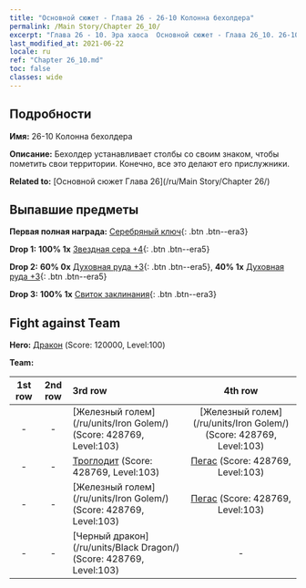 ```yaml
---
title: "Основной сюжет - Глава 26 - 26-10 Колонна бехолдера"
permalink: /Main Story/Chapter 26_10/
excerpt: "Глава 26 - 10. Эра хаоса  Основной сюжет - Глава 26_10. 26-10 Колонна бехолдера"
last_modified_at: 2021-06-22
locale: ru
ref: "Chapter 26_10.md"
toc: false
classes: wide
---
```


## Подробности

 **Имя:** 26-10 Колонна бехолдера

 **Описание:** Бехолдер устанавливает столбы со своим знаком, чтобы пометить свои территории. Конечно, все это делают его прислужники.

 **Related to:** [Основной сюжет Глава 26](/ru/Main Story/Chapter 26/)

## Выпавшие предметы

 **Первая полная награда:** [Серебряный ключ](/ItemsRU/con_693/){: .btn .btn--era3}

 **Drop 1:** **100% 1x** [Звездная сера +4](/ItemsRU/mat_92/){: .btn .btn--era5}

 **Drop 2:** **60% 0x** [Духовная руда +3](/ItemsRU/mat_82/){: .btn .btn--era5}, **40% 1x** [Духовная руда +3](/ItemsRU/mat_82/){: .btn .btn--era5}

 **Drop 3:** **100% 1x** [Свиток заклинания](/ItemsRU/con_694/){: .btn .btn--era3}


## Fight against Team
 **Hero:** [Дракон](/ru/heroes/Dracon/) (Score: 120000, Level:100)

 **Team:**


  | 1st row | 2nd row | 3rd row | 4th row |
  |:----:|:----:|:----|:----:|
  | - | - | [Железный голем](/ru/units/Iron Golem/) (Score: 428769, Level:103)  | [Железный голем](/ru/units/Iron Golem/) (Score: 428769, Level:103)  |
  | - | - | [Троглодит](/ru/units/Troglodyte/) (Score: 428769, Level:103)  | [Пегас](/ru/units/Pegasus/) (Score: 428769, Level:103)  |
  | - | - | [Железный голем](/ru/units/Iron Golem/) (Score: 428769, Level:103)  | [Пегас](/ru/units/Pegasus/) (Score: 428769, Level:103)  |
  | - | - | [Черный дракон](/ru/units/Black Dragon/) (Score: 428769, Level:103)  | - |


